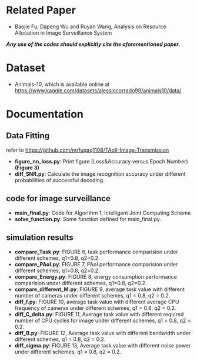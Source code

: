 # Related Paper
- Baojie Fu, Dapeng Wu and Ruyan Wang, Analysis on Resource Allocation in Image
Surveillance System

***Any use of the codes should explicitly cite the aforementioned paper.***

# Dataset
- Animals-10, which is available online at  https://www.kaggle.com/datasets/alessiocorrado99/animals10/data/

# Documentation

## Data Fitting
refer to https://github.com/mrfuqaq1108/TAoII-Image-Transmission

- **figure_nn_loss.py**: Print figure (Loss&Accuracy versus Epoch Number)**(Figure 3)**
- **diff_SNR.py**: Calculate the image recognition accuracy under different probabilities of successful decoding.

## code for image surveillance
- **main_final.py**: Code for Algorithm 1, Intelligent Joint Computing Scheme
- **solve_function.py**: Some function defined for main_final.py.

## simulation results
- **compare_Task.py**: FIGURE 6, task performance comparision under different schemes, q1=0.8, q2=0.2.
- **compare_PAoI.py**: FIGURE 7, PAoI performance comparision under different schemes, q1=0.8, q2=0.2.
- **compare_Energy.py**: FIGURE 8, energy consumption performance comparision under different schemes, q1=0.8, q2=0.2.
- **compare_different_M.py**: FIGURE 9, average task value with different number of cameras under different schemes, q1 = 0.8, q2 = 0.2.
- **diff_f.py**: FIGURE 10, average task value with different average CPU frequency of cameras under different schemes, q1 = 0.8, q2 = 0.2.
- **diff_C_delta.py**: FIGURE 11, Average task value with different required number of CPU cycles for image under different schemes, q1 = 0.8, q2 = 0.2.
- **diff_B.py**: FIGURE 12, Average task value with different bandwidth under different schemes, q1 = 0.8, q2 = 0.2.
- **diff_sigma.py**: FIGURE 13, Average task value with different noise power under different schemes, q1 = 0.8, q2 = 0.2.
  
